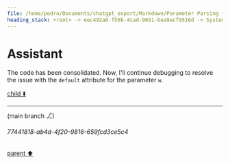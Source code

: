 ```yaml
---
file: /home/pedro/Documents/chatgpt_export/Markdown/Parameter Parsing for Python.md
heading_stack: <root> -> eec492a0-f56b-4cad-9651-bea9acf9516d -> System -> 514f9368-3433-4b57-a224-c3f1504a9180 -> System -> aaa2b4a4-16ee-4b1f-bcf8-2fa47cb24317 -> User -> 47c26f43-b655-4d60-b835-5966943f21d0 -> Assistant -> 12b1cc6b-18a6-4b4b-bcce-bae61a38f8f2 -> Tool -> 2d0f4f28-0afe-4c68-beb4-144b8ebf1878 -> Assistant -> Problem Analysis -> Plan -> 5c7e3ab1-2c64-4a6e-b418-7363f9260940 -> Assistant -> 0d50a4ea-44f5-46a4-9e57-e850767a7394 -> Tool -> 45602bb0-ea7f-4d6e-962f-9072b0564cca -> Assistant -> a86208ba-2773-4ff3-8870-4ba6f96373c2 -> Assistant -> c4ea14ab-f4b7-4ef7-9af4-fb93e8124ea1 -> Tool -> e82533cc-5287-4d6c-ae8f-7ee2f25991c7 -> Assistant -> 708dd07b-a37a-4010-a6b3-443954d384ec -> Assistant -> 54798ad7-a127-4dc6-8649-6eef93243ed7 -> Tool -> 23abd332-216c-4df4-8da1-75189eb64d3e -> Assistant -> ff023dab-c02f-4c22-b568-fa0979861a16 -> Assistant -> 0d69159a-bc8a-480d-a750-3241d9ae6464 -> Tool -> 08afd847-651a-43ea-8174-5ca80e66577f -> Assistant -> d12b224c-d6b6-496c-9505-ad68aa21f27b -> Assistant -> be0f58a0-59c5-43d6-9e2e-dd4b4d77ab7e -> Tool -> 4463286e-818a-4e1d-b7e1-265d5121f5bf -> Assistant -> 85be84c2-c571-404d-a8a3-2fff899ffe84 -> Assistant -> a5cf2fb4-27f5-4b14-98c0-25dc746f152d -> Tool -> af3354e1-c8f2-44e5-a2c5-7b158a65bf6c -> Assistant -> aaa2d0c3-9bc3-4341-b034-7394828e9634 -> User -> 89d01ee3-bd4d-4220-87c7-8d9c4508ea8f -> Assistant -> aaa2cdb3-473c-4fc8-9440-96e9915fac05 -> User -> 24f0988c-9a61-42df-b995-604b2476b424 -> Assistant -> 7b89084c-52ee-48c4-a6f0-0763da4405b9 -> Tool -> 321cb3c2-dfde-486d-9ecc-95ef4b6817f9 -> Assistant -> aaa21164-e23e-4086-bc91-d36d6c46032a -> User -> 625f848a-39ac-4b0d-9661-645022a30a44 -> Assistant -> b79e6e0f-723f-4b56-bc83-28576a2a63ab -> Tool -> 2e2c87b7-4e35-4902-b8b9-95252dd2b6e0 -> Assistant -> b4a14e24-0100-442f-bedd-df7498d14c7d -> Assistant -> bfd9d544-7c73-4822-a8c6-3483cdf6dc00 -> Tool -> 25e80099-dabc-4d84-90fd-d5f29f4a6133 -> Assistant -> ebafe23c-ad38-4f4e-b8ef-f3001ba60002 -> Assistant -> c804a81b-41d5-44c3-b35b-b03d1946d7e6 -> Tool -> 037a7534-304d-416b-8105-62769874266d -> Assistant -> 09c8e042-b8b8-4ef8-8cdb-84825e97ec17 -> Assistant -> dcf1fac9-70fa-4f5d-8e4f-05066363c068 -> Tool -> b0486afe-8356-493e-8db1-58382aa8d1e9 -> Assistant -> 1e751c0e-3294-4bcf-a074-c3d7058c05e4 -> Assistant -> 766dbfa5-c3fc-447d-8d7c-74b1c6a1dd27 -> Tool -> e0b6207b-0acb-4c84-b8b4-c602d0e2fc0d -> Assistant -> ebb12a39-38a9-4ed9-a83d-ba5778ca88c0 -> Assistant -> d82ebf91-47f7-400a-9572-1537da9ed5ce -> Tool -> e225cf76-28b7-40a6-a278-a35a22a13353 -> Assistant -> 34120d4f-e778-4097-a18f-03a87e4cb235 -> Assistant -> 199e263d-6e76-4ff1-9df0-57b81a1fc8ec -> Tool -> 9feda7d9-7920-49ed-8042-7a5aefbe4ca7 -> Assistant -> 9a1141b0-2f51-480e-811b-b77947566fc6 -> Assistant -> 50b823cc-1951-4c42-9e67-f523d98dc7c3 -> Tool -> 21a3f38a-1bcb-46eb-a20a-1a4b9ef46f24 -> Assistant -> cf23a6ad-82d3-46e5-8675-e7cb49a43c44 -> Assistant -> aaa25451-a4f4-4c94-9bd1-6dd9d88ae3b8 -> User -> ee767fee-9791-4279-9098-5cd2ae48c0d9 -> Assistant -> 0ebe3b12-42c3-4d2f-8ee6-5a38561ff421 -> Tool -> 7f79f2ae-e5d2-42a0-a5a3-eb286c9bca48 -> Assistant -> 7d4f45c7-c2a0-4488-9b24-dbc39793e09f -> Assistant -> 81c209aa-7e75-4b56-b1a1-a33d7e298228 -> Tool -> 46680d74-ef30-4c83-8b5c-a1f4c8e4ffdc -> Assistant -> ba03b7bd-581d-4aed-876c-a112859d8888 -> Assistant -> aa4ae4e3-6bf0-4ad3-9192-fa9695b16ff6 -> Tool -> 9091b036-1b96-4eb9-bc87-4a93ddcbfd78 -> Assistant -> 428d95e9-fa27-4d0b-a50a-d4905c9c8e9e -> Assistant -> 15e58a8f-125b-4a57-86f5-0c6bd81ef581 -> Tool -> b373b8fe-e85a-42b2-86c4-c7c212d597e7 -> Assistant -> 4781fbd3-d5a1-49a2-996d-2a2237130d8a -> Assistant -> aaa2993a-f7d3-40b4-9bd0-b7c2885e48a1 -> User -> fd2bcbd7-d371-4e07-b328-a3479485a8c6 -> Assistant -> 15facccd-4504-412a-935f-44f49e3fc6e4 -> Tool -> 2dc33a97-ded4-4aba-97d6-b2ff53b72132 -> Assistant -> ff98c37b-021b-4b9d-8d41-3ce7ef489027 -> Assistant -> 2f141b47-16ca-4719-bb2a-d35f07590f46 -> Tool -> c77124df-73e1-4913-a16a-9e01582222cc -> Assistant -> fe4906cc-b3a1-46e2-8417-5bd7f5cf467b -> Assistant -> 30e15123-db39-4783-b02c-eea20fd2f544 -> Tool -> 374df437-8398-4aba-af9f-9667f30a4e0c -> Assistant -> 4afd4aff-8d28-4e3b-8cca-2b9bf5e75475 -> Assistant -> 61378b28-e70f-46b9-9600-f564576da799 -> Tool -> 61fd282f-d470-4276-ba63-cd0d2578b0c4 -> Assistant -> d67bf523-10b1-4105-b238-1138298a0791 -> Assistant -> 02d68261-9bdb-4c46-950d-170d04e561b8 -> Tool -> 1e6d69e1-a5f8-4ec2-bb94-655bb6b4c8ed -> Assistant -> aaa28be4-37b3-47b0-acf2-ffc3b900c2a2 -> User -> 14971085-266e-4e3d-87a1-6781f455aca2 -> Assistant -> f66c07ad-357b-4c52-8164-022db85b6826 -> Tool -> b7696c5a-aa15-4e86-a3c8-d46905cd65b5 -> Assistant -> eaa8f628-80f2-442b-9c25-5a3780d34537 -> Assistant -> 21d03324-9832-4b24-8d56-14fd357885ab -> Tool -> 42454858-fbb9-4574-b2f6-99577ce3da97 -> Assistant -> 70bec5e2-ec52-46f0-893b-59e56483fdff -> Assistant -> a29fff63-c9d7-4117-9712-dd0ff5508bcb -> Tool -> 167d7e1a-b57b-4bb2-b45b-892bb00df0d9 -> Assistant -> 9e02be39-2e7d-40c6-9608-567daca6cba6 -> Assistant -> 0120392d-3102-406d-9751-6e497ac377d2 -> Tool -> b43f61fe-baec-46d1-a187-0c5c3b6d3820 -> Assistant -> 07c939d7-b376-4d1a-8f20-828b513768cc -> Assistant -> 4aaad935-c41e-4d28-8ed4-77010f07bbb4 -> Tool -> e72b8429-4b3a-4867-957e-b32007e34036 -> Assistant -> aaa22f9f-66ab-4ce0-9590-3320717f85d3 -> User -> b0133221-151c-40f0-b0fc-c23ef3034cef -> Assistant -> 011485bb-e797-4127-802a-e6b41124a7c7 -> Tool -> 3c8b3df0-5c39-498a-b17e-1a0c6a0ce67b -> Assistant
---
```

# Assistant

The code has been consolidated. Now, I'll continue debugging to resolve the issue with the `default` attribute for the parameter `w`.

[child ⬇️](#77441818-ab4d-4f20-9816-659fcd3ce5c4)

---

(main branch ⎇)
###### 77441818-ab4d-4f20-9816-659fcd3ce5c4
[parent ⬆️](#3c8b3df0-5c39-498a-b17e-1a0c6a0ce67b)
